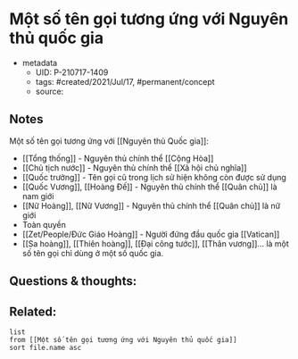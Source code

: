 ---
---

# Một số tên gọi tương ứng với Nguyên thủ quốc gia

- metadata
	- UID: P-210717-1409
	- tags: #created/2021/Jul/17, #permanent/concept 
	- source: 

## Notes
Một số tên gọi tương ứng với [[Nguyên thủ Quốc gia]]:
- [[Tổng thống]] - Nguyên thủ chính thể [[Cộng Hòa]]
- [[Chủ tịch nước]] - Nguyên thủ chính thể [[Xã hội chủ nghĩa]]
- [[Quốc trưởng]] - Tên gọi cũ trong lịch sử hiện không còn được sử dụng
- [[Quốc Vương]], [[Hoàng Đế]] - Nguyên thủ chính thể [[Quân chủ]] là nam giới
- [[Nữ Hoàng]], [[Nữ Vương]] - Nguyên thủ chính thể [[Quân chủ]] là nữ giới
- Toàn quyền
- [[Zet/People/Đức Giáo Hoàng]] - Người đứng đầu quốc gia [[Vatican]]
- [[Sa hoàng]], [[Thiên hoàng]], [[Đại công tước]], [[Thân vương]]... là một số tên gọi chỉ dùng ở một số quốc gia.

## Questions & thoughts:


## Related:
```dataview
list
from [[Một số tên gọi tương ứng với Nguyên thủ quốc gia]]
sort file.name asc
```